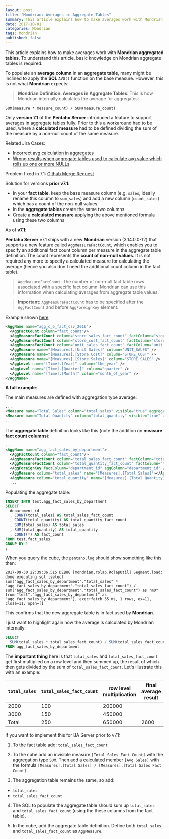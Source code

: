 ```yaml
---
layout: post
title: "Mondrian: Averages in Aggregate Tables"
summary: This article explains how to make averages work with Mondrian aggregated tables
date: 2017-10-01
categories: Mondrian
tags: Mondrian
published: false
--- 
```


This article explains how to make averages work with **Mondrian aggregated tables**. To understand this article, basic knowledge on Mondrian aggregate tables is required.

To populate an **average column** in an **aggregate table**, many might be inclined to apply the **SQL** `AVG()` function on the base measure. However, this is not what **Mondrian** expects: 

> **Mondrian Definition: Averages in Aggregate Tables**: This is how Mondrian internally calculates the average for aggregates: 

```
SUM(measure * measure_count) / SUM(measure_count)
```

Only **version 7.1** of the **Pentaho Server** introduced a feature to support averages in aggregate tables fully. Prior to this a workaround had to be used, where a **calculated measure** had to be defined dividing the sum of the measure by a non-null count of the same measure.

Related Jira Cases:

- [Incorrect avg calculation in aggregates](http://jira.pentaho.com/browse/MONDRIAN-347)
- [Wrong results when aggregate tables used to calculate avg value which rolls up one or more NULLs](http://jira.pentaho.com/browse/MONDRIAN-2398)

Problem fixed in 7.1: [Github Merge Request](https://github.com/pentaho/mondrian/pull/763)


Solution for versions **prior v7.1**:

- In your **fact table**, keep the base measure column (e.g. `sales`, ideally rename this column to `sum_sales`) and add a new column (`count_sales`) which has a count of the non-null values.
- In the **aggregate tables** create the same two columns.
- Create a **calculated measure** applying the above mentioned formula using these two columns

As of **v7.1**:

**Pentaho Server** v7.1 ships with a new **Mondrian** version (3.14.0.0-12) that supports a new feature called `AggMeasureFactCount`, which enables you to specify an additional fact count column per measure in the aggregate table definition. The count represents the **count of non-null values**. It is not required any more to specify a calculated measure for calculating the average (hence you also don't need the additional count column in the fact table).

> `AggMeasureFactCount`: The number of non-null fact table rows associated with a specific fact column. Mondrian can use this information when calculating averages from aggregate table values.

> **Important**: `AggMeasureFactCount` has to be specified after the `AggFactCount` and before `AggForeignKey` element.

Example shown [here](https://github.com/pentaho/mondrian/blob/e6e1f7695f3a27d08adfed549b657ba7d184fcb3/mondrian/src/it/java/mondrian/rolap/aggmatcher/AggMeasureFactCountTest.java)

```xml
<AggName name="agg_c_6_fact_csv_2016">
  <AggFactCount column="fact_count"/>
  <AggMeasureFactCount column="store_sales_fact_count" factColumn="store_sales" />
  <AggMeasureFactCount column="store_cost_fact_count" factColumn="store_cost" />
  <AggMeasureFactCount column="unit_sales_fact_count" factColumn="unit_sales" />
  <AggMeasure name="[Measures].[Unit Sales]" column="UNIT_SALES" />
  <AggMeasure name="[Measures].[Store Cost]" column="STORE_COST" />
  <AggMeasure name="[Measures].[Store Sales]" column="STORE_SALES" />
  <AggLevel name="[Time].[Year]" column="the_year" />
  <AggLevel name="[Time].[Quarter]" column="quarter" />
  <AggLevel name="[Time].[Month]" column="month_of_year" />
</AggName>
```

**A full example**:

The main measures are defined with aggregation type average:

```xml
...
<Measure name="Total Sales" column="total_sales" visible="true" aggregator="avg" formatString="#,##0; -#,##0"/>
<Measure name="Total Quantity" column="total_quantity" visible="true" aggregator="avg" formatString="#,##0; -#,##0"/>
...
```

The **aggregate table** definition looks like this (note the addition on **measure fact count columns**):

```xml
...
<AggName name="agg_fact_sales_by_department">
  <AggFactCount column="fact_count"/>
  <AggMeasureFactCount column="total_sales_fact_count" factColumn="total_sales" />
  <AggMeasureFactCount column="total_quantity_fact_count" factColumn="total_quantity" />
  <AggForeignKey factColumn="department_id" aggColumn="department_id" />
  <AggMeasure column="total_sales" name="[Measures].[Total Sales]"></AggMeasure>
  <AggMeasure column="total_quantity" name="[Measures].[Total Quantity]"></AggMeasure>
  ...
```

Populating the aggregate table:

```sql
INSERT INTO test.agg_fact_sales_by_department
SELECT
  department_id
  , COUNT(total_sales) AS total_sales_fact_count
  , COUNT(total_quantity) AS total_quantity_fact_count
  , SUM(total_sales) AS total_sales
  , SUM(total_quantity) AS total_quantity
  , COUNT(*) AS fact_count
FROM test.fact_sales
GROUP BY 1
;
```

When you query the cube, the `pentaho.log` should show something like this then:

```
2017-09-30 22:39:36,515 DEBUG [mondrian.rolap.RolapUtil] Segment.load: done executing sql [select sum("agg_fact_sales_by_department"."total_sales" * "agg_fact_sales_by_department"."total_sales_fact_count") / sum("agg_fact_sales_by_department"."total_sales_fact_count") as "m0" from "test"."agg_fact_sales_by_department" as "agg_fact_sales_by_department"], exec+fetch 35 ms, 1 rows, ex=11, close=11, open=[]
```

This confirms that the new aggregate table is in fact used by **Mondrian**.

I just want to highlight again how the average is calculated by Mondrian internally:

```sql
SELECT 
  SUM(total_sales * total_sales_fact_count) / SUM(total_sales_fact_count)
FROM agg_fact_sales_by_department
```

The **important thing** here is that `total_sales` and `total_sales_fact_count` get first multiplied on a row level and then summed up, the result of which then gets divided by the sum of `total_sales_fact_count`. Let's illustrate this with an example:

| `total_sales` | `total_sales_fact_count` | row level multiplication | final average result
|-----|-----|---------|------
| 2000 | 100 | 200000 | 
| 3000 | 150 | 450000 | 
| Total | 250 | 650000 | 2600

If you want to implement this for BA Server prior to v7.1:

1. To the fact table add: `total_sales_fact_count`
2. To the cube add an invisible measure `[Total Sales Fact Count]` with the aggregation type `SUM`. Then add a calculated member `[Avg Sales]` with the formula `[Measures].[Total Sales] / [Measures].[Total Sales Fact Count]`.

3. The aggregation table remains the same, so add:

  - `total_sales`
  - `total_sales_fact_count`

4. The SQL to populate the aggregate table should sum up `total_sales` and `total_sales_fact_count` (using the these columns from the fact table).

5. In the cube, add the aggregate table definition. Define both `total_sales` and `total_sales_fact_count` as `AggMeasure`.